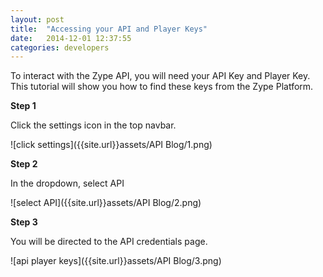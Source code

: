 ```yaml
---
layout: post
title:  "Accessing your API and Player Keys"
date:   2014-12-01 12:37:55
categories: developers
---
```


To interact with the Zype API, you will need your API Key and Player Key. This
tutorial will show you how to find these keys from the Zype Platform.

**Step 1**

Click the settings icon in the top navbar.

![click settings]({{site.url}}assets/API Blog/1.png)

**Step 2**

In the dropdown, select API

![select API]({{site.url}}assets/API Blog/2.png)

**Step 3**

You will be directed to the API credentials page.

![api player keys]({{site.url}}assets/API Blog/3.png)
